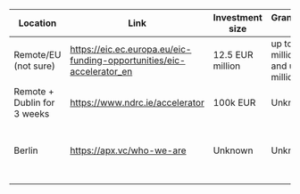 
| Location                    | Link                                                                  | Investment size  | Grant/Investment Split                                         | Note                                     |
| --------------------------- | --------------------------------------------------------------------- | ---------------- | -------------------------------------------------------------- | ---------------------------------------- |
| Remote/EU (not sure)        | https://eic.ec.europa.eu/eic-funding-opportunities/eic-accelerator_en | 12.5 EUR million | up to 2.5 EUR million as grant and up to 10 EUR million equity |                                          |
| Remote + Dublin for 3 weeks | https://www.ndrc.ie/accelerator                                       | 100k EUR         | Unknown                                                        | we must be incorporate in Ireland        |
| Berlin                      | https://apx.vc/who-we-are                                             | Unknown          | Unknown                                                        | Call themselves: "The earliest-stage VC" |
|                             |                                                                       |                  |                                                                |                                          |
